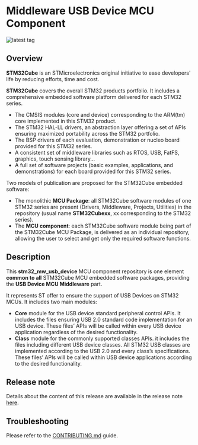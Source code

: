 # Middleware USB Device MCU Component

![latest tag](https://img.shields.io/github/v/tag/STMicroelectronics/stm32_mw_usb_device.svg?color=brightgreen)

## Overview

**STM32Cube** is an STMicroelectronics original initiative to ease developers' life by reducing efforts, time and cost.

**STM32Cube** covers the overall STM32 products portfolio. It includes a comprehensive embedded software platform delivered for each STM32 series.
   * The CMSIS modules (core and device) corresponding to the ARM(tm) core implemented in this STM32 product.
   * The STM32 HAL-LL drivers, an abstraction layer offering a set of APIs ensuring maximized portability across the STM32 portfolio.
   * The BSP drivers of each evaluation, demonstration or nucleo board provided for this STM32 series.
   * A consistent set of middleware libraries such as RTOS, USB, FatFS, graphics, touch sensing library...
   * A full set of software projects (basic examples, applications, and demonstrations) for each board provided for this STM32 series.

Two models of publication are proposed for the STM32Cube embedded software:
   * The monolithic **MCU Package**: all STM32Cube software modules of one STM32 series are present (Drivers, Middleware, Projects, Utilities) in the repository (usual name **STM32Cubexx**, xx corresponding to the STM32 series).
   * The **MCU component**: each STM32Cube software module being part of the STM32Cube MCU Package, is delivered as an individual repository, allowing the user to select and get only the required software functions.

## Description

This **stm32_mw_usb_device** MCU component repository is one element **common to all** STM32Cube MCU embedded software packages, providing the **USB Device MCU Middleware** part.

It represents ST offer to ensure the support of USB Devices on STM32 MCUs.
It includes two main modules:
 * **Core** module for the USB device standard peripheral control APIs. It includes the files ensuring USB 2.0 standard code implementation for an USB device.
These files’ APIs will be called within every USB device application regardless of the desired functionality.
 * **Class** module for the commonly supported classes APIs. it includes the files including different USB device classes. All STM32 USB classes are implemented according to the USB 2.0 and every class’s specifications. These files’ APIs will be called within USB device applications according to the desired functionality.

## Release note

Details about the content of this release are available in the release note [here](https://htmlpreview.github.io/?https://github.com/STMicroelectronics/stm32_mw_usb_device/blob/master/Release_Notes.html).

## Troubleshooting

Please refer to the [CONTRIBUTING.md](CONTRIBUTING.md) guide.